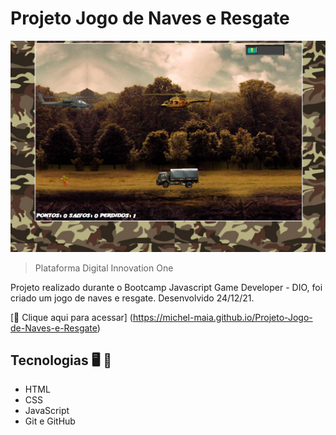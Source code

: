 # Projeto Jogo de Naves e Resgate

![preview](./.github/preview.png)

> Plataforma Digital Innovation One 

 Projeto realizado durante o Bootcamp Javascript Game Developer - DIO, foi criado um jogo de naves e resgate.
 Desenvolvido 24/12/21.


[📎 Clique aqui para acessar] (https://michel-maia.github.io/Projeto-Jogo-de-Naves-e-Resgate)


 ## Tecnologias 🖥️ 🚀 

- HTML
- CSS
- JavaScript
- Git e GitHub


